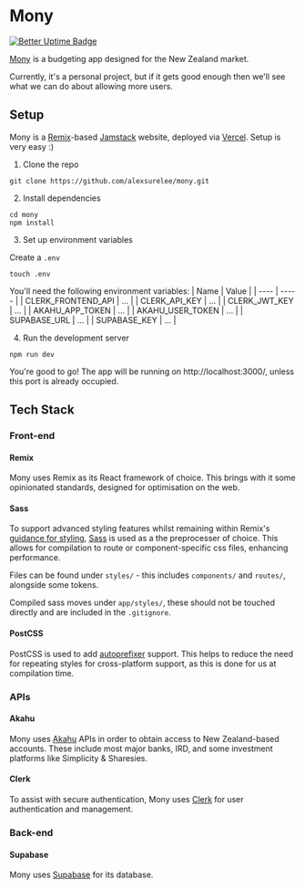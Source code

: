 # Mony

[![Better Uptime Badge](https://betteruptime.com/status-badges/v1/monitor/hiht.svg)](https://betteruptime.com/?utm_source=status_badge)

[Mony](https://mony.co.nz/) is a budgeting app designed for the New Zealand market.

Currently, it's a personal project, but if it gets good enough then we'll see what we can do about allowing more users.

## Setup

Mony is a [Remix](https://remix.run/)-based [Jamstack](https://jamstack.org/) website, deployed via [Vercel](https://vercel.com/). Setup is very easy :)

1. Clone the repo

```
git clone https://github.com/alexsurelee/mony.git
```

2. Install dependencies

```
cd mony
npm install
```

3. Set up environment variables

Create a `.env`

```
touch .env
```

You'll need the following environment variables:
| Name | Value |
| ---- | ----- |
| CLERK_FRONTEND_API | ... |
| CLERK_API_KEY | ... |
| CLERK_JWT_KEY | ... |
| AKAHU_APP_TOKEN | ... |
| AKAHU_USER_TOKEN | ... |
| SUPABASE_URL | ... |
| SUPABASE_KEY | ... |

4. Run the development server

```
npm run dev
```

You're good to go! The app will be running on http://localhost:3000/, unless this port is already occupied.

## Tech Stack

### Front-end

#### Remix

Mony uses Remix as its React framework of choice. This brings with it some opinionated standards, designed for optimisation on the web.

#### Sass

To support advanced styling features whilst remaining within Remix's [guidance for styling](https://remix.run/docs/en/v1/guides/styling), [Sass](https://sass-lang.com/) is used as a the preprocesser of choice. This allows for compilation to route or component-specific css files, enhancing performance.

Files can be found under `styles/` - this includes `components/` and `routes/`, alongside some tokens.

Compiled sass moves under `app/styles/`, these should not be touched directly and are included in the `.gitignore`.

#### PostCSS

PostCSS is used to add [autoprefixer](https://github.com/postcss/autoprefixer) support. This helps to reduce the need for repeating styles for cross-platform support, as this is done for us at compilation time.

### APIs

#### Akahu

Mony uses [Akahu](https://www.akahu.nz/) APIs in order to obtain access to New Zealand-based accounts. These include most major banks, IRD, and some investment platforms like Simplicity & Sharesies.

#### Clerk

To assist with secure authentication, Mony uses [Clerk](https://clerk.dev/) for user authentication and management.

### Back-end

#### Supabase

Mony uses [Supabase](https://supabase.com/) for its database.
